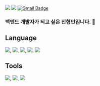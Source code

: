 <a href="https://velog.io/@hyungminjin" target="_blank"><img src="https://img.shields.io/badge/Velog-20c997?style=flat-square&logo=Vimeo&logoColor=white"/></a>
<a href="https://github.com/hyungmin19" target="_blank"><img src="https://img.shields.io/badge/Github-181717?style=flat-square&logo=Vimeo&logoColor=white"/></a>
[![Gmail Badge](https://img.shields.io/badge/Gmail-d14836?style=flat-square&logo=Gmail&logoColor=white&link=mailto:spartasparta819@gmail.com)](mailto:spartasparta819@gmail.com)
### 백엔드 개발자가 되고 싶은 진형민입니다. 👋

<!--
**hyungmin19/hyungmin19** is a ✨ _special_ ✨ repository because its `README.md` (this file) appears on your GitHub profile.

Here are some ideas to get you started:

- 🔭 I’m currently working on ...
- 🌱 I’m currently learning ...
- 👯 I’m looking to collaborate on ...
- 🤔 I’m looking for help with ...
- 💬 Ask me about ...
- 📫 How to reach me: ...
- 😄 Pronouns: ...
- ⚡ Fun fact: ...
-->
## Language
<img src="https://img.shields.io/badge/Python-3776AB?style=flat-square&logo=Python&logoColor=white"/>,
<img src="https://img.shields.io/badge/Java-007396?style=flat-square&logo=Java&logoColor=white"/>,
<img src="https://img.shields.io/badge/Spring-6DB33F?style=flat-square&logo=Spring&logoColor=white"/>,
<img src="https://img.shields.io/badge/Springboot-6DB33F?style=flat-square&logo=Springboot&logoColor=white"/>,
<img src="https://img.shields.io/badge/MySQL-4479A1?style=flat-square&logo=MySQL&logoColor=white"/>

## Tools
<img src="https://img.shields.io/badge/Git-F05032?style=flat-square&logo=Git&logoColor=white"/>,
<img src="https://img.shields.io/badge/Jira-0052CC?style=flat-square&logo=Jira&logoColor=white"/>,
<img src="https://img.shields.io/badge/Confluence-172B4D?style=flat-square&logo=Confluence&logoColor=white"/>

